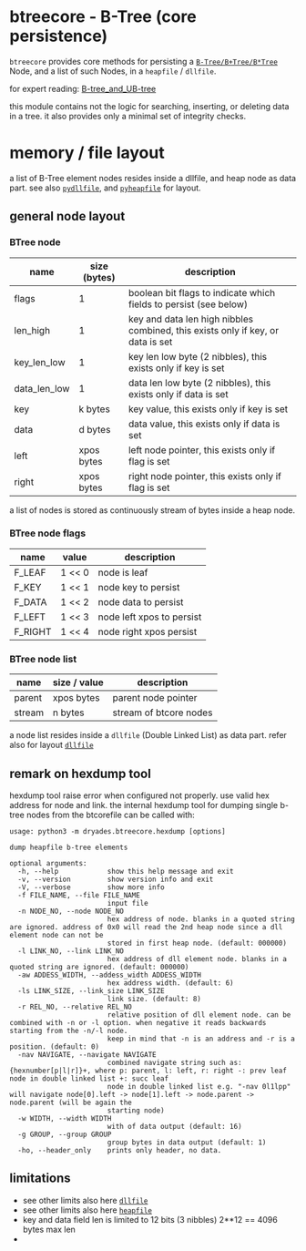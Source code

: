 
# btreecore - B-Tree (core persistence)

`btreecore` provides core methods for persisting a 
[`B-Tree/B+Tree/B*Tree`](https://en.wikipedia.org/wiki/B-tree) 
Node, and a list of such Nodes, in a `heapfile` / `dllfile`.

for expert reading: 
[B-tree_and_UB-tree](http://www.scholarpedia.org/article/B-tree_and_UB-tree)

this module contains not the logic for searching, inserting, or deleting data in a tree.
it also provides only a minimal set of integrity checks.


# memory / file layout

a list of B-Tree element nodes resides inside a dllfile, and heap node as data part. 
see also 
[`pydllfile`](./dllfile.md), and
[`pyheapfile`](./heapfile.md) 
for layout.


## general node layout

### BTree node 

| name | size (bytes) | description |
| --- | --- | --- | 
| flags| 1 | boolean bit flags to indicate which fields to persist (see below) |
| len_high | 1 | key and data len high nibbles combined, this exists only if key, or data is set |
| key_len_low | 1 | key len low byte (2 nibbles), this exists only if key is set |
| data_len_low | 1 | data len low byte (2 nibbles), this exists only if data is set |
| key | k bytes | key value, this exists only if key is set |
| data | d bytes | data value, this exists only if data is set |
| left | xpos bytes | left node pointer, this exists only if flag is set |
| right | xpos bytes | right node pointer, this exists only if flag is set |

a list of nodes is stored as continuously stream of bytes inside a heap node.


### BTree node flags

| name | value | description |
| --- | --- | --- | 
| F_LEAF | 1 << 0 | node is leaf |
| F_KEY | 1 << 1 | node key to persist |
| F_DATA | 1 << 2 | node data to persist |
| F_LEFT | 1 << 3 | node left xpos to persist |
| F_RIGHT | 1 << 4 | node right xpos persist |


### BTree node list  

| name | size / value | description |
| --- | --- | --- | 
| parent | xpos bytes | parent node pointer |
| stream| n bytes | stream of btcore nodes |

a node list resides inside a `dllfile` (Double Linked List) as data part.
refer also for layout [`dllfile`](./dllfile.md)


## remark on hexdump tool

hexdump tool raise error when configured not properly. use valid hex address for node and link.
the internal hexdump tool for dumping single b-tree nodes from the btcorefile can be called with:

    usage: python3 -m dryades.btreecore.hexdump [options]

    dump heapfile b-tree elements

    optional arguments:
      -h, --help            show this help message and exit
      -v, --version         show version info and exit
      -V, --verbose         show more info
      -f FILE_NAME, --file FILE_NAME
                            input file
      -n NODE_NO, --node NODE_NO
                            hex address of node. blanks in a quoted string are ignored. address of 0x0 will read the 2nd heap node since a dll element node can not be
                            stored in first heap node. (default: 000000)
      -l LINK_NO, --link LINK_NO
                            hex address of dll element node. blanks in a quoted string are ignored. (default: 000000)
      -aw ADDESS_WIDTH, --addess_width ADDESS_WIDTH
                            hex address width. (default: 6)
      -ls LINK_SIZE, --link_size LINK_SIZE
                            link size. (default: 8)
      -r REL_NO, --relative REL_NO
                            relative position of dll element node. can be combined with -n or -l option. when negative it reads backwards starting from the -n/-l node.
                            keep in mind that -n is an address and -r is a position. (default: 0)
      -nav NAVIGATE, --navigate NAVIGATE
                            combined navigate string such as: {hexnumber[p|l|r]}+, where p: parent, l: left, r: right -: prev leaf node in double linked list +: succ leaf
                            node in double linked list e.g. "-nav 0l1lpp" will navigate node[0].left -> node[1].left -> node.parent -> node.parent (will be again the
                            starting node)
      -w WIDTH, --width WIDTH
                            with of data output (default: 16)
      -g GROUP, --group GROUP
                            group bytes in data output (default: 1)
      -ho, --header_only    prints only header, no data.



## limitations

- see other limits also here [`dllfile`](./dllfile.md)
- see other limits also here [`heapfile`](./heapfile.md)
- key and data field len is limited to 12 bits (3 nibbles) 2**12 == 4096 bytes max len
- 


